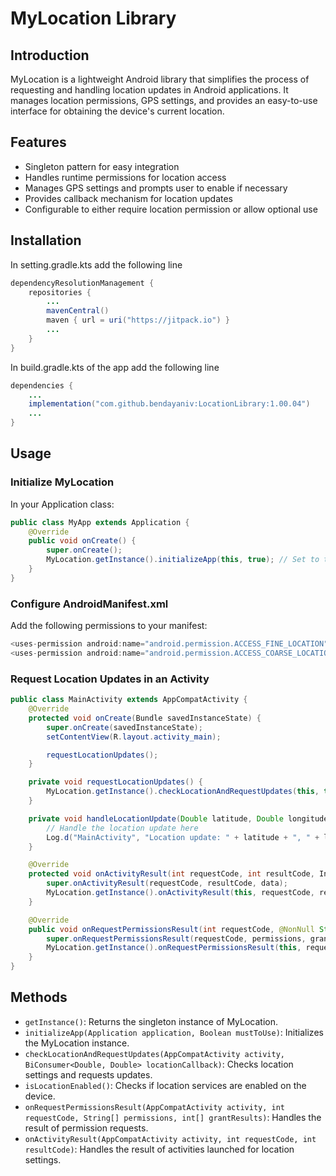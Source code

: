 # MyLocation Library

## Introduction
MyLocation is a lightweight Android library that simplifies the process of requesting and handling location updates in Android applications. It manages location permissions, GPS settings, and provides an easy-to-use interface for obtaining the device's current location.

## Features
- Singleton pattern for easy integration
- Handles runtime permissions for location access
- Manages GPS settings and prompts user to enable if necessary
- Provides callback mechanism for location updates
- Configurable to either require location permission or allow optional use

## Installation

In setting.gradle.kts add the following line
```java
dependencyResolutionManagement {
    repositories {
        ...
        mavenCentral()
        maven { url = uri("https://jitpack.io") }
        ...
    }
}
```

In build.gradle.kts of the app add the following line
```java
dependencies {
    ...
    implementation("com.github.bendayaniv:LocationLibrary:1.00.04")
    ...
}
```

## Usage

### Initialize MyLocation

In your Application class:
```java
public class MyApp extends Application {
    @Override
    public void onCreate() {
        super.onCreate();
        MyLocation.getInstance().initializeApp(this, true); // Set to true if location is required, false if optional
    }
}
```

### Configure AndroidManifest.xml

Add the following permissions to your manifest:
```java
<uses-permission android:name="android.permission.ACCESS_FINE_LOCATION" />
<uses-permission android:name="android.permission.ACCESS_COARSE_LOCATION" />
```

### Request Location Updates in an Activity

```java
public class MainActivity extends AppCompatActivity {
    @Override
    protected void onCreate(Bundle savedInstanceState) {
        super.onCreate(savedInstanceState);
        setContentView(R.layout.activity_main);

        requestLocationUpdates();
    }

    private void requestLocationUpdates() {
        MyLocation.getInstance().checkLocationAndRequestUpdates(this, this::handleLocationUpdate);
    }

    private void handleLocationUpdate(Double latitude, Double longitude) {
        // Handle the location update here
        Log.d("MainActivity", "Location update: " + latitude + ", " + longitude);
    }

    @Override
    protected void onActivityResult(int requestCode, int resultCode, Intent data) {
        super.onActivityResult(requestCode, resultCode, data);
        MyLocation.getInstance().onActivityResult(this, requestCode, resultCode);
    }

    @Override
    public void onRequestPermissionsResult(int requestCode, @NonNull String[] permissions, @NonNull int[] grantResults) {
        super.onRequestPermissionsResult(requestCode, permissions, grantResults);
        MyLocation.getInstance().onRequestPermissionsResult(this, requestCode, permissions, grantResults);
    }
}
```

## Methods

- `getInstance()`: Returns the singleton instance of MyLocation.
- `initializeApp(Application application, Boolean mustToUse)`: Initializes the MyLocation instance.
- `checkLocationAndRequestUpdates(AppCompatActivity activity, BiConsumer<Double, Double> locationCallback)`: Checks location settings and requests updates.
- `isLocationEnabled()`: Checks if location services are enabled on the device.
- `onRequestPermissionsResult(AppCompatActivity activity, int requestCode, String[] permissions, int[] grantResults)`: Handles the result of permission requests.
- `onActivityResult(AppCompatActivity activity, int requestCode, int resultCode)`: Handles the result of activities launched for location settings.


